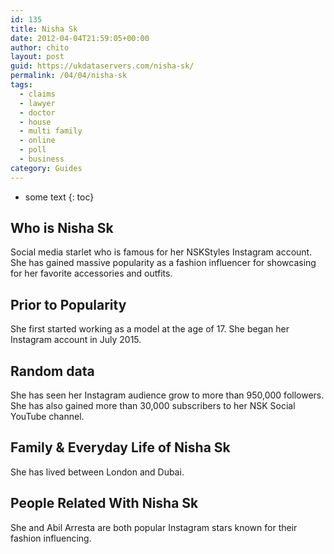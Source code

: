 ```yaml
---
id: 135
title: Nisha Sk
date: 2012-04-04T21:59:05+00:00
author: chito
layout: post
guid: https://ukdataservers.com/nisha-sk/
permalink: /04/04/nisha-sk
tags:
  - claims
  - lawyer
  - doctor
  - house
  - multi family
  - online
  - poll
  - business
category: Guides
---
```


* some text
{: toc}


## Who is  Nisha Sk
                  
                  
                  
Social media starlet who is famous for her NSKStyles Instagram account. She has gained massive popularity as a fashion influencer for showcasing for her favorite accessories and outfits. 
                  
                
                
                
## Prior to Popularity 
                  
                  
                  
She first started working as a model at the age of 17. She began her Instagram account in July 2015. 
                  
                
                
                
## Random data 
                  
                  
                  
She has seen her Instagram audience grow to more than 950,000 followers. She has also gained more than 30,000 subscribers to her NSK Social YouTube channel. 
                  
                
                
                
## Family & Everyday Life of Nisha Sk
                  
                  
                  
She has lived between London and Dubai. 
                  
                
                
                
## People Related With  Nisha Sk
                  
                  
                  
She and Abil Arresta are both popular Instagram stars known for their fashion influencing. 
                  
                
              
            
          
          
          
    
    
  
